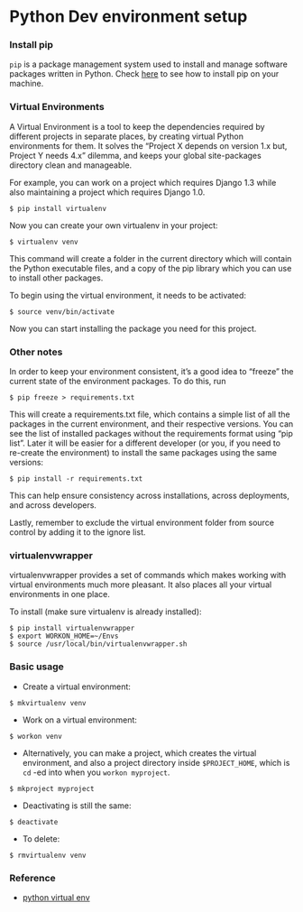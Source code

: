 # Python Dev environment setup

### Install pip
`pip` is a package management system used to install and manage software packages written in Python. Check [here](https://pip.pypa.io/en/stable/installing/) to see how to install pip on your machine.

### Virtual Environments
A Virtual Environment is a tool to keep the dependencies required by different projects in separate places, by creating virtual Python environments for them. It solves the “Project X depends on version 1.x but, Project Y needs 4.x” dilemma, and keeps your global site-packages directory clean and manageable.

For example, you can work on a project which requires Django 1.3 while also maintaining a project which requires Django 1.0.

```
$ pip install virtualenv
```

Now you can create your own virtualenv in your project:
```
$ virtualenv venv
```
This command will create a folder in the current directory which will contain the Python executable files, and a copy of the pip library which you can use to install other packages.

To begin using the virtual environment, it needs to be activated:
```
$ source venv/bin/activate
```
Now you can start installing the package you need for this project.

### Other notes

In order to keep your environment consistent, it’s a good idea to “freeze” the current state of the environment packages. To do this, run
```
$ pip freeze > requirements.txt
```

This will create a requirements.txt file, which contains a simple list of all the packages in the current environment, and their respective versions. You can see the list of installed packages without the requirements format using “pip list”. Later it will be easier for a different developer (or you, if you need to re-create the environment) to install the same packages using the same versions:
```
$ pip install -r requirements.txt
```
This can help ensure consistency across installations, across deployments, and across developers.

Lastly, remember to exclude the virtual environment folder from source control by adding it to the ignore list.

### virtualenvwrapper

virtualenvwrapper provides a set of commands which makes working with virtual environments much more pleasant. It also places all your virtual environments in one place.

To install (make sure virtualenv is already installed):
```
$ pip install virtualenvwrapper
$ export WORKON_HOME=~/Envs
$ source /usr/local/bin/virtualenvwrapper.sh
```

### Basic usage

* Create a virtual environment:
```
$ mkvirtualenv venv
```
* Work on a virtual environment:
```
$ workon venv
```
* Alternatively, you can make a project, which creates the virtual environment, and also a project directory inside `$PROJECT_HOME`, which is `cd` -ed into when you `workon myproject`.
```
$ mkproject myproject
```

* Deactivating is still the same:
```
$ deactivate
```

* To delete:
```
$ rmvirtualenv venv
```

### Reference
* [python virtual env](http://docs.python-guide.org/en/latest/dev/virtualenvs/)
